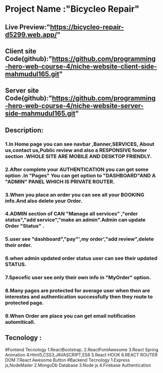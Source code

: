 # Project Name :"Bicycleo Repair"

## Live Preview:"https://bicycleo-repair-d5299.web.app/"

## Client site Code(github):"https://github.com/programming-hero-web-course-4/niche-website-client-side-mahmudul165.git"

## Server site Code(github):"https://github.com/programming-hero-web-course-4/niche-website-server-side-mahmudul165.git"

## Description:

### 1.In Home page you can see navbar ,Banner,SERVICES, About us,contact us,Public review and also a RESPONSIVE footer section .WHOLE SITE ARE MOBILE AND DESKTOP FRIENDLY.

### 2.After complete your AUTHENTICATION you can get some option .In "Pages" You can get option to "DASHBOARD"AND A "ADMIN" PANEL WHICH IS PRIVATE ROUTER.

### 3.When you place an order you can see all your BOOKING info.And also delete your Order.

### 4.ADMIN section of CAN "Manage all services" ,"order status","add service","make an admin".Admin can update Order "Status" .

### 5.user see "dashboard","pay"',my order',"add review",delete their order.

### 6.when admin updated order status user can see their updated STATUS.

### 7.Specefic user see only their own info in "MyOrder" option.

### 8.Many pages are protected for average user when then are interestes and authentication successfully then they route to protected page.

### 9.When Order are place you can get email notification automiticall.

## Tecnology :

#Fontend Tecnology
1.ReactBootstrap,
2.ReactFontAwesome
3.React Spring Animation
4.Html5,CSS3,JAVASCRIPT,ES6
5.React HOOK
6.REACT ROUTER DOM
7.React Awesome Button
#Backend Tecnology
1.Express js,NodeMailer
2.MongoDb Database
3.Node js
4.Firebase Authentication
